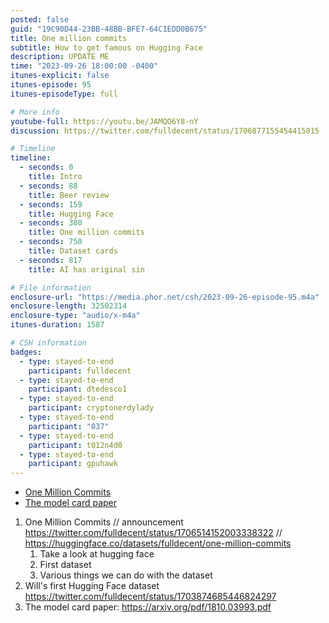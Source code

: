 ```yaml
---
posted: false
guid: "19C90D44-23BB-48BB-BFE7-64C1EDD0B675"
title: One million commits
subtitle: How to get famous on Hugging Face
description: UPDATE ME 
time: "2023-09-26 18:00:00 -0400"
itunes-explicit: false
itunes-episode: 95
itunes-episodeType: full

# More info
youtube-full: https://youtu.be/JAMQO6Y8-nY
discussion: https://twitter.com/fulldecent/status/1706877155454415015

# Timeline
timeline:
  - seconds: 0
    title: Intro
  - seconds: 88
    title: Beer review
  - seconds: 159
    title: Hugging Face
  - seconds: 380
    title: One million commits
  - seconds: 750
    title: Dataset cards
  - seconds: 817
    title: AI has original sin

# File information
enclosure-url: "https://media.phor.net/csh/2023-09-26-episode-95.m4a"
enclosure-length: 32502314
enclosure-type: "audio/x-m4a"
itunes-duration: 1587

# CSH information
badges:
  - type: stayed-to-end
    participant: fulldecent
  - type: stayed-to-end
    participant: dtedesco1
  - type: stayed-to-end
    participant: cryptonerdylady
  - type: stayed-to-end
    participant: "037"
  - type: stayed-to-end
    participant: t012n4d0
  - type: stayed-to-end
    participant: gpuhawk    
---
```


- [One Million Commits](https://huggingface.co/datasets/fulldecent/one-million-commits)
- [The model card paper](https://arxiv.org/pdf/1810.03993.pdf)

<!--end of quick notes-->

1. One Million Commits // announcement https://twitter.com/fulldecent/status/1706514152003338322 // https://huggingface.co/datasets/fulldecent/one-million-commits 
   1. Take a look at hugging face
   2. First dataset
   3. Various things we can do with the dataset
2. Will's first Hugging Face dataset https://twitter.com/fulldecent/status/1703874685446824297 
3. The model card paper: https://arxiv.org/pdf/1810.03993.pdf